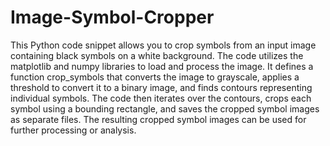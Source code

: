 # Image-Symbol-Cropper
This Python code snippet allows you to crop symbols from an input image containing black symbols on a white background. 
The code utilizes the matplotlib and numpy libraries to load and process the image. It defines a function crop_symbols that converts the image to grayscale, applies a threshold to convert it to a binary image, and finds contours representing individual symbols. The code then iterates over the contours, crops each symbol using a bounding rectangle, and saves the cropped symbol images as separate files. The resulting cropped symbol images can be used for further processing or analysis.

